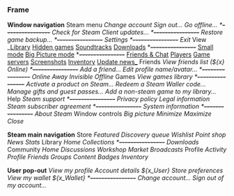 ### **Frame**
**Window navigation**
    Steam menu
        _Change account
        Sign out...
        Go offline...
        ***~~----------------~~**
        Check for Steam Client updates...
        ***~~----------------~~**
        Restore game backup...
        ***~~----------------~~**
        Settings
        ***~~----------------~~**
        Exit_
    View
        _[Library](Library.md)
        [Hidden games](Hidden.md)
        [Soundtracks](Soundtracks.md)
        [Downloads](Downloads.md)
        ***~~----------------~~**
        [Small mode]()
        [Big Picture mode]()
        ***~~----------------~~**
        [Friends & Chat]()
        [Players]()
        [Game servers]()
        [Screenshots]()
        [Inventory]()
        [Update news_]()
    Friends
        _View friends list (${x} Online)
        ***~~----------------~~**
        Add a friend...
        Edit profile name/avatar...
        ***~~----------------~~**
        Online
        Away
        Invisible
        Offline_
    Games
        _View games library
        ***~~----------------~~**
        Activate a product on Steam...
        Redeem a Steam Waller code...
        Manage gifts and guest passes...
        Add a non-steam game to my library..._
    Help
        _Steam support
        ***~~----------------~~**
        Privacy policy
        Legal information
        Steam subscriber agreement
        ***~~----------------~~**
        System information
        ***~~----------------~~**
        About Steam_
    Window controls
	    _Big picture
	    Minimize
	    Maximize
	    Close_

**Steam main navigation**
    Store
        _Featured
        Discovery queue
        Wishlist
        Point shop
        News
        Stats_
    Library
	    _Home
	    Collections
	    ***~~----------------~~**
	    Downloads_
	Community
		_Home
		Discussions
		Workshop
		Market
		Broadcasts_
	Profile
		_Activity
		Profile
		Friends
		Groups
		Content
		Badges
		Inventory_

**User pop-out**
	_View my profile
	Account details ${x_User}
	Store preferences
	View my wallet ${x_Wallet}
	***~~----------------~~**
	Change account...
	Sign out of my account..._

